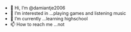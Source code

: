 - 👋 Hi, I’m @damiantje2006
- 👀 I’m interested in ...playing games and listening music
- 🌱 I’m currently ...learning highschool
- 📫 How to reach me ...not

<!---
damiantje2006/damiantje2006 is a ✨ special ✨ repository because its `README.md` (this file) appears on your GitHub profile.
You can click the Preview link to take a look at your changes.
--->
